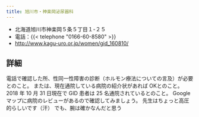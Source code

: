 ```yaml
---
title: 旭川市・神楽岡泌尿器科
---
```


- 北海道旭川市神楽岡５条５丁目１-２５
- 電話：{{< telephone "0166-60-8580" >}}
- <http://www.kagu-uro.or.jp/women/gid_160810/>

## 詳細

電話で確認した所、性同一性障害の診断（ホルモン療法についての言及）が必要とのこと。
または、現在通院している病院の紹介状があれば OKとのこと。
2018 年 10 月 31 日現在で GID 患者は 25 名通院されているとのこと。
Google マップに病院のレビューがあるので確認してみましょう。
先生はちょっと高圧的らしいです（汗）
でも、腕は確かなんだと思う
